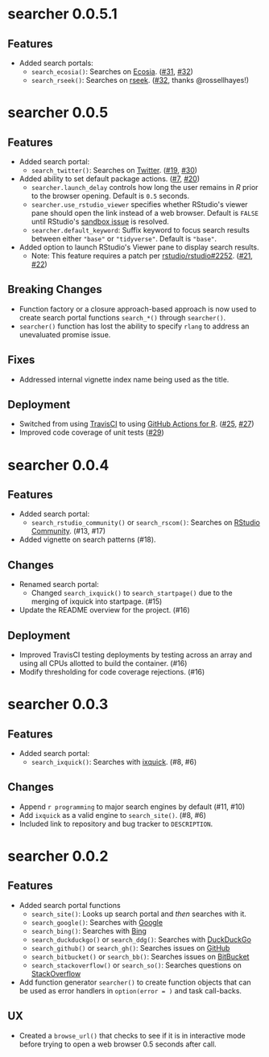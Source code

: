 # searcher 0.0.5.1

## Features

- Added search portals:
    - `search_ecosia()`: Searches on [Ecosia](https://www.ecosia.org/). 
      ([#31](https://github.com/r-assist/searcher/issues/31), 
       [#32](https://github.com/r-assist/searcher/pull/32))
    - `search_rseek()`: Searches on [rseek](https://rseek.org/). 
      ([#32](https://github.com/r-assist/searcher/pull/33), thanks @rossellhayes!)

# searcher 0.0.5

## Features

- Added search portal:
    - `search_twitter()`: Searches on [Twitter](https://twitter.com/search). 
      ([#19](https://github.com/r-assist/searcher/issues/19), 
       [#30](https://github.com/r-assist/searcher/pull/30))
- Added ability to set default package actions.
  ([#7](https://github.com/r-assist/searcher/issues/7),
   [#20](https://github.com/r-assist/searcher/pull/20))
  - `searcher.launch_delay` controls how long the user remains in _R_ prior
    to the browser opening. Default is `0.5` seconds.
  - `searcher.use_rstudio_viewer` specifies whether RStudio's viewer pane should
    open the link instead of a web browser. Default is `FALSE` until RStudio's
    [sandbox issue](https://github.com/rstudio/rstudio/issues/2252) is resolved.
  - `searcher.default_keyword`: Suffix keyword to focus search results
    between either `"base"` or `"tidyverse"`. Default is `"base"`.
- Added option to launch RStudio's Viewer pane to display search results.
  - Note: This feature requires a patch per [rstudio/rstudio#2252](https://github.com/rstudio/rstudio/issues/2252). 
  ([#21](https://github.com/r-assist/searcher/issues/21),
   [#22](https://github.com/r-assist/searcher/pull/22))

## Breaking Changes

- Function factory or a closure approach-based approach is now used to create
  search portal functions `search_*()` through `searcher()`. 
- `searcher()` function has lost the ability to specify `rlang` to address
  an unevaluated promise issue.
  
## Fixes

- Addressed internal vignette index name being used as the title.

## Deployment

- Switched from using [TravisCI](http://travis-ci.com/) to using
  [GitHub Actions for R](https://github.com/r-lib/actions). 
  ([#25](https://github.com/r-assist/searcher/issues/25),
   [#27](https://github.com/r-assist/searcher/pull/27))
- Improved code coverage of unit tests ([#29](https://github.com/r-assist/searcher/pull/29))

# searcher 0.0.4

## Features

- Added search portal:
    - `search_rstudio_community()` or `search_rscom()`: Searches on [RStudio Community](https://community.rstudio.com/search). 
      (#13, #17)
- Added vignette on search patterns (#18).

## Changes

- Renamed search portal:
    - Changed `search_ixquick()` to `search_startpage()` due to the 
      merging of ixquick into startpage. (#15)
- Update the README overview for the project. (#16)

## Deployment

- Improved TravisCI testing deployments by testing across an array and using
  all CPUs allotted to build the container. (#16)
- Modify thresholding for code coverage rejections. (#16)

# searcher 0.0.3

## Features

- Added search portal:
    - `search_ixquick()`: Searches with [ixquick](https://www.ixquick.com/). (#8, #6)

## Changes

- Append `r programming` to major search engines by default (#11, #10)
- Add `ixquick` as a valid engine to `search_site()`. (#8, #6)
- Included link to repository and bug tracker to `DESCRIPTION`.

# searcher 0.0.2

## Features

- Added search portal functions
    - `search_site()`: Looks up search portal and _then_ searches with it.
    - `search_google()`: Searches with [Google](https://google.com/)
    - `search_bing()`: Searches with [Bing](https://www.bing.com)
    - `search_duckduckgo()` or `search_ddg()`: Searches with [DuckDuckGo](https://duckduckgo.com/)
    - `search_github()` or `search_gh()`: Searches issues on [GitHub](https://github.com/)
    - `search_bitbucket()` or `search_bb()`: Searches issues on [BitBucket](https://bitbucket.com/)
    - `search_stackoverflow()` or `search_so()`: Searches questions on [StackOverflow](https://stackoverflow.com/)
- Add function generator `searcher()` to create function objects that can be
  used as error handlers in `option(error = )` and task call-backs.

## UX

- Created a `browse_url()` that checks to see if it is in interactive mode before
  trying to open a web browser 0.5 seconds after call. 
